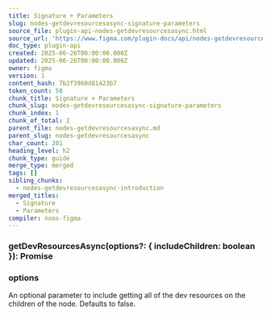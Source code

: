 ```yaml
---
title: Signature + Parameters
slug: nodes-getdevresourcesasync-signature-parameters
source_file: plugin-api-nodes-getdevresourcesasync.html
source_url: 'https://www.figma.com/plugin-docs/api/nodes-getdevresourcesasync/'
doc_type: plugin-api
created: 2025-06-26T00:00:00.000Z
updated: 2025-06-26T00:00:00.000Z
owner: figma
version: 1
content_hash: 7b2f3960d81423b7
token_count: 58
chunk_title: Signature + Parameters
chunk_slug: nodes-getdevresourcesasync-signature-parameters
chunk_index: 1
chunk_of_total: 2
parent_file: nodes-getdevresourcesasync.md
parent_slug: nodes-getdevresourcesasync
char_count: 201
heading_level: h2
chunk_type: guide
merge_type: merged
tags: []
sibling_chunks:
  - nodes-getdevresourcesasync-introduction
merged_titles:
  - Signature
  - Parameters
compiler: noos-figma
---
```


### getDevResourcesAsync(options?: { includeChildren: boolean }): Promise

### options

An optional parameter to include getting all of the dev resources on the children of the node. Defaults to false.
